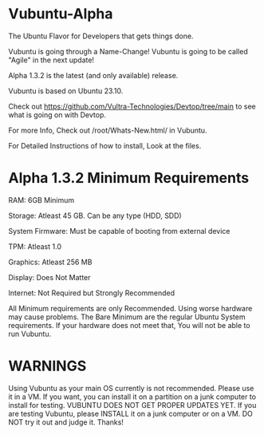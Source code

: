 # Vubuntu-Alpha
The Ubuntu Flavor for Developers that gets things done.

Vubuntu is going through a Name-Change! Vubuntu is going to be called "Agile" in the next update!

Alpha 1.3.2 is the latest (and only available) release.

Vubuntu is based on Ubuntu 23.10.

Check out https://github.com/Vultra-Technologies/Devtop/tree/main to see what is going on with Devtop.

For more Info, Check out /root/Whats-New.html/ in Vubuntu.

For Detailed Instructions of how to install, Look at the files.

# Alpha 1.3.2 Minimum Requirements

RAM: 6GB Minimum

Storage: Atleast 45 GB. Can be any type (HDD, SDD)

System Firmware: Must be capable of booting from external device

TPM: Atleast 1.0

Graphics: Atleast 256 MB

Display: Does Not Matter

Internet: Not Required but Strongly Recommended

All Minimum requirements are only Recommended. Using worse hardware may cause problems. The Bare Minimum are the regular Ubuntu System requirements. If your hardware does not meet that, You will not be able to run Vubuntu.


# WARNINGS

Using Vubuntu as your main OS currently is not recommended. Please use it in a VM. If you want, you can install it on a partition on a junk computer to install for testing. VUBUNTU DOES NOT GET PROPER UPDATES YET. If you are testing Vubuntu, please INSTALL it on a junk computer or on a VM. DO NOT try it out and judge it. Thanks! 


